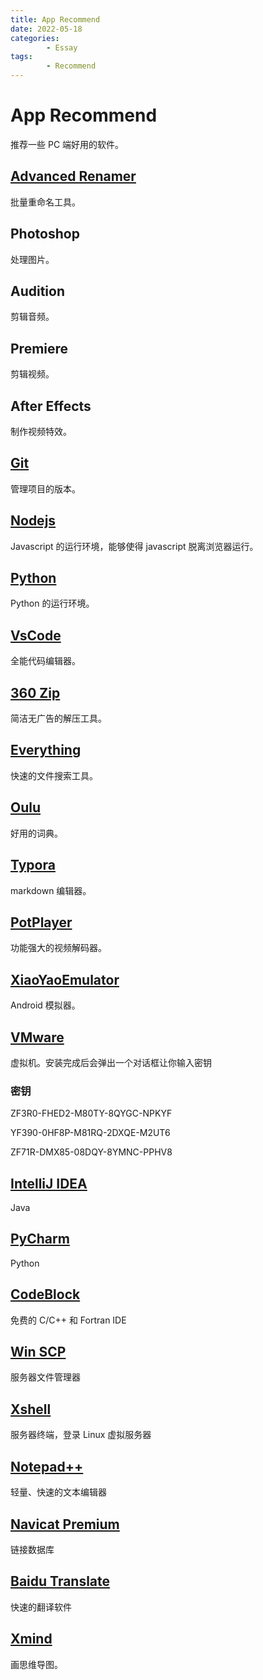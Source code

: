 ```yaml
---
title: App Recommend
date: 2022-05-18
categories:
        - Essay
tags:
        - Recommend
---
```


# App Recommend

推荐一些 PC 端好用的软件。

## [Advanced Renamer](https://www.advancedrenamer.com/)

批量重命名工具。

## Photoshop

处理图片。

## Audition

剪辑音频。

## Premiere

剪辑视频。

## After Effects

制作视频特效。

## [Git](https://git-scm.com/)

管理项目的版本。

## [Nodejs](https://nodejs.org/zh-cn/)

Javascript 的运行环境，能够使得 javascript 脱离浏览器运行。

## [Python](https://www.python.org/downloads/)

Python 的运行环境。

## [VsCode](https://code.visualstudio.com/)

全能代码编辑器。

## [360 Zip](http://www.360totalsecurity.com/zh-cn/360zip/)

简洁无广告的解压工具。

## [Everything](https://www.voidtools.com/zh-cn/downloads/)

快速的文件搜索工具。

## [Oulu](https://www.eudic.net/v4/en/app/eudic)

好用的词典。

## [Typora](https://www.typora.io/)

markdown 编辑器。

## [PotPlayer](https://potplayer.en.softonic.com/download)

功能强大的视频解码器。

## [XiaoYaoEmulator](https://www.xyaz.cn/)

Android 模拟器。

## [VMware](https://www.vmware.com/cn/products/workstation-pro/workstation-pro-evaluation.html)

虚拟机。安装完成后会弹出一个对话框让你输入密钥

### 密钥

ZF3R0-FHED2-M80TY-8QYGC-NPKYF

YF390-0HF8P-M81RQ-2DXQE-M2UT6

ZF71R-DMX85-08DQY-8YMNC-PPHV8

## [IntelliJ IDEA](https://www.jetbrains.com/idea/)

Java

## [PyCharm](https://www.jetbrains.com/pycharm/)

Python

## [CodeBlock](https://www.codeblocks.org/downloads/)

免费的 C/C++ 和 Fortran IDE

## [Win SCP](https://winscp.en.softonic.com/)

服务器文件管理器

## [Xshell](https://xshell.en.softonic.com/)

服务器终端，登录 Linux 虚拟服务器

## [Notepad++](https://notepad-plus.en.softonic.com/)

轻量、快速的文本编辑器

## [Navicat Premium](https://www.navicat.com.cn/download/navicat-premium)

链接数据库

## [Baidu Translate](https://fanyi.baidu.com/appdownload/download.html?tab=desktop&fr=pcplugin)

快速的翻译软件

## [Xmind](https://www.xmind.cn/)

画思维导图。
